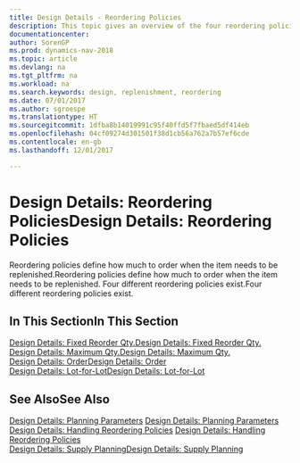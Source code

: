 ```yaml
---
title: Design Details - Reordering Policies
description: This topic gives an overview of the four reordering policies that are available for replenishment.
documentationcenter: 
author: SorenGP
ms.prod: dynamics-nav-2018
ms.topic: article
ms.devlang: na
ms.tgt_pltfrm: na
ms.workload: na
ms.search.keywords: design, replenishment, reordering
ms.date: 07/01/2017
ms.author: sgroespe
ms.translationtype: HT
ms.sourcegitcommit: 1dfba8b14019991c95f40ffd5f7fbaed5df414eb
ms.openlocfilehash: 04cf09274d301501f38d1cb56a762a7b57ef6cde
ms.contentlocale: en-gb
ms.lasthandoff: 12/01/2017

---
```

# <a name="design-details-reordering-policies"></a><span data-ttu-id="8e8a6-103">Design Details: Reordering Policies</span><span class="sxs-lookup"><span data-stu-id="8e8a6-103">Design Details: Reordering Policies</span></span>
<span data-ttu-id="8e8a6-104">Reordering policies define how much to order when the item needs to be replenished.</span><span class="sxs-lookup"><span data-stu-id="8e8a6-104">Reordering policies define how much to order when the item needs to be replenished.</span></span> <span data-ttu-id="8e8a6-105">Four different reordering policies exist.</span><span class="sxs-lookup"><span data-stu-id="8e8a6-105">Four different reordering policies exist.</span></span>  

## <a name="in-this-section"></a><span data-ttu-id="8e8a6-106">In This Section</span><span class="sxs-lookup"><span data-stu-id="8e8a6-106">In This Section</span></span>  
[<span data-ttu-id="8e8a6-107">Design Details: Fixed Reorder Qty.</span><span class="sxs-lookup"><span data-stu-id="8e8a6-107">Design Details: Fixed Reorder Qty.</span></span>](design-details-fixed-reorder-qty.md)  
[<span data-ttu-id="8e8a6-108">Design Details: Maximum Qty.</span><span class="sxs-lookup"><span data-stu-id="8e8a6-108">Design Details: Maximum Qty.</span></span>](design-details-maximum-qty.md)  
[<span data-ttu-id="8e8a6-109">Design Details: Order</span><span class="sxs-lookup"><span data-stu-id="8e8a6-109">Design Details: Order</span></span>](design-details-order.md)  
[<span data-ttu-id="8e8a6-110">Design Details: Lot-for-Lot</span><span class="sxs-lookup"><span data-stu-id="8e8a6-110">Design Details: Lot-for-Lot</span></span>](design-details-lot-for-lot.md)  

## <a name="see-also"></a><span data-ttu-id="8e8a6-111">See Also</span><span class="sxs-lookup"><span data-stu-id="8e8a6-111">See Also</span></span>  
<span data-ttu-id="8e8a6-112">[Design Details: Planning Parameters](design-details-planning-parameters.md) </span><span class="sxs-lookup"><span data-stu-id="8e8a6-112">[Design Details: Planning Parameters](design-details-planning-parameters.md) </span></span>  
<span data-ttu-id="8e8a6-113">[Design Details: Handling Reordering Policies](design-details-handling-reordering-policies.md) </span><span class="sxs-lookup"><span data-stu-id="8e8a6-113">[Design Details: Handling Reordering Policies](design-details-handling-reordering-policies.md) </span></span>  
[<span data-ttu-id="8e8a6-114">Design Details: Supply Planning</span><span class="sxs-lookup"><span data-stu-id="8e8a6-114">Design Details: Supply Planning</span></span>](design-details-supply-planning.md)

